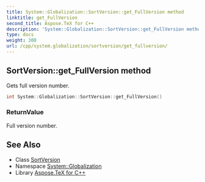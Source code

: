 ```yaml
---
title: System::Globalization::SortVersion::get_FullVersion method
linktitle: get_FullVersion
second_title: Aspose.TeX for C++
description: 'System::Globalization::SortVersion::get_FullVersion method. Gets full version number in C++.'
type: docs
weight: 300
url: /cpp/system.globalization/sortversion/get_fullversion/
---
```

## SortVersion::get_FullVersion method


Gets full version number.

```cpp
int System::Globalization::SortVersion::get_FullVersion()
```


### ReturnValue

Full version number.

## See Also

* Class [SortVersion](../)
* Namespace [System::Globalization](../../)
* Library [Aspose.TeX for C++](../../../)
